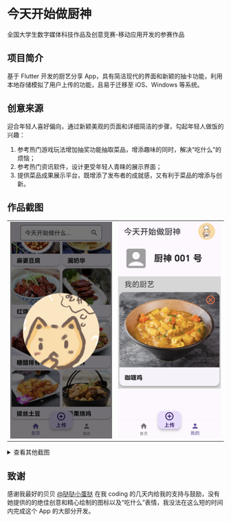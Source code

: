 # 今天开始做厨神
全国大学生数字媒体科技作品及创意竞赛-移动应用开发的参赛作品

## 项目简介
基于 Flutter 开发的厨艺分享 App，具有简洁现代的界面和新颖的抽卡功能，利用本地存储模拟了用户上传的功能，且易于迁移至 iOS、Windows 等系统。

## 创意来源
迎合年轻人喜好偏向，通过新颖美观的页面和详细简洁的步骤，勾起年轻人做饭的兴趣：
1. 参考热门游戏玩法增加抽奖功能抽取菜品，增添趣味的同时，解决“吃什么”的烦恼；
2. 参考热门资讯软件，设计更受年轻人青睐的展示界面；
3. 提供菜品成果展示平台，既增添了发布者的成就感，又有利于菜品的增添与创新。

## 作品截图
<table>
<tr>
<td><img src="./screenshots/3.jpg"></td>
<td><img src="./screenshots/5.jpg"></td>
</tr>
</table>

<details>
<summary>
查看其他截图
</summary>

<table>
<tr>
<td><img src="./screenshots/1.jpg"></td>
<td><img src="./screenshots/2.jpg"></td>
<td><img src="./screenshots/4.jpg"></td>
</tr>
<tr>
<td><img src="./screenshots/6.jpg"></td>
<td><img src="./screenshots/7.jpg"></td>
<td><img src="./screenshots/8.jpg"></td>
</tr>
<tr>
<td><img src="./screenshots/9.jpg"></td>
<td><img src="./screenshots/10.jpg"></td>
<td><img src="./screenshots/11.jpg"></td>
</tr>
</table>
</details>

## 致谢
感谢我最好的贝贝 [@哒哒小蛋挞](https//github.com/BBei10) 在我 coding 的几天内给我的支持与鼓励，没有她提供的的绝佳创意和精心绘制的图标以及“吃什么”表情，我没法在这么短的时间内完成这个 App 的大部分开发。
